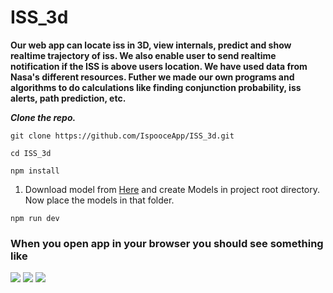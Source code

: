 # ISS_3d

<b>Our web app can locate iss in 3D, view internals, predict and show realtime trajectory of iss. We also enable user to send realtime notification if the ISS is above users location. We have used data from Nasa's different resources. Futher we made our own programs and algorithms to do calculations like finding conjunction probability, iss alerts, path prediction, etc. </b>

***Clone the repo.***
 ```
git clone https://github.com/IspooceApp/ISS_3d.git
```
```
cd ISS_3d
```
```
npm install
``` 

 <ol>
 <li>Download model from <a href="https://drive.google.com/drive/folders/169ZXvr8X_oZi-jxUoCQpWhKB6F__CzDr?usp=sharing">Here</a> and create Models in project root directory. Now place the models in that folder. </br>
 </ol>

```
npm run dev
```


<h3>When you open app in your browser you should see something like</h3>

![](https://drive.google.com/file/d/1zxqSDp00FSRaAp2wE-dBxJb9wvEzBZUH/view?usp=sharing)
![](https://drive.google.com/file/d/1tR1e2Lm82ZpWPBfDe3QF_HWJA_N3UxJc/view?usp=sharing)
![](https://drive.google.com/file/d/1UZH6pKT3CEbio9cBFtN4Do4qmWpJQgie/view?usp=sharing)
